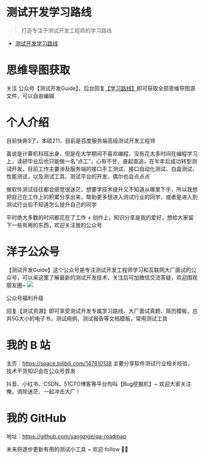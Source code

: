 # 测试开发学习路线

> 打造专注于测试开发工程师的学习路线
- [测试开发学习路线](https://github.com/yangzige/qa-roadmap/blob/main/roadmap/%E6%B5%8B%E8%AF%95%E5%BC%80%E5%8F%91%E5%AD%A6%E4%B9%A0%E8%B7%AF%E7%BA%BF.md)


# 思维导图获取
关注 公众号【测试开发Guide】，后台回复[【学习路线】](https://mp.weixin.qq.com/s?__biz=MzAwMjE0Mzg0Nw==&mid=2650674150&idx=1&sn=f090d1af7454f9115fe4b25703d767ad&chksm=82c450eeb5b3d9f84d95facc5f1db54cd65f1789d0edb932407bd4d9e9a585502b5cd988a29f&token=1985571815&lang=zh_CN#rd)即可获取全部思维导图源文件，可以自由编辑

# 个人介绍
目前快奔3了，本硕211，目前是百度服务端高级测试开发工程师

虽说是计算机科班出身，但是在大学期间不喜欢编程，没有花太多时间在编程学习上，读研毕业后也只能做一名“点工”，心有不甘，奋起直追，在半年后成功转型测试开发，目前工作主要涉及服务端的接口手工测试、接口自动化测试、白盒测试、性能测试，以及测试工具、测试平台的开发，偶尔也会点点点

做软件测试往往都会感觉很迷茫，想要学技术提升又不知道从哪里下手，所以我想把自己在工作上的积累分享出来，帮助更多想进入测试行业的同学，或者是进入到测试行业后不知道怎么提升自己的同学

平时绝大多数的时间都花在了工作 + 创作上，知识分享是我的爱好，想给大家留下一些有用的东西，欢迎关注我的公众号

# 洋子公众号
【测试开发Guide】这个公众号是专注测试开发工程师学习和互联网大厂面试的公众号，可以来这里了解最新的测试开发技术，关注后可加微信交流答疑，欢迎围观朋友圈~
![](https://user-images.githubusercontent.com/29659929/205248584-fc4e6cc2-f288-408c-9b43-17754ca8824c.png)

公众号福利升级

回复【测试资源】即可享受测试开发专属学习路线、大厂面试真题，简历模板，总共5G大小的电子书，测试用例、测试报告等文档模板，常用测试工具

# 我的 B 站
主页：https://space.bilibili.com/147810138
主要分享软件测试行业相关经验，技术干货知识会在公众号首发

抖音、小红书、CSDN、51CTO博客等平台均叫【Bug挖掘机】~
欢迎大家关注俺，消除迷茫、一起冲击大厂！

# 我的 GitHub
地址：https://github.com/yangzige/qa-roadmap

未来将逐步更新有用的测试小工具 ~ 欢迎 follow 👏🏻
